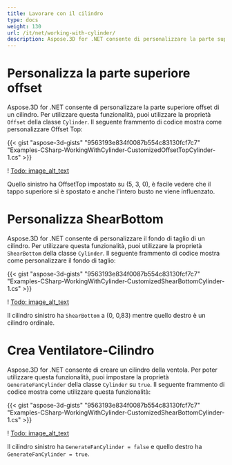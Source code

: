 ```yaml
---
title: Lavorare con il cilindro
type: docs
weight: 130
url: /it/net/working-with-cylinder/
description: Aspose.3D for .NET consente di personalizzare la parte superiore offset di un cilindro. Per utilizzare questa funzionalità, è possibile utilizzare la proprietà Offset della classe Cilindro.
---
```

#  **Personalizza la parte superiore offset**
Aspose.3D for .NET consente di personalizzare la parte superiore offset di un cilindro. Per utilizzare questa funzionalità, puoi utilizzare la proprietà `Offset` della classe `Cylinder`. Il seguente frammento di codice mostra come personalizzare Offset Top:



{{< gist "aspose-3d-gists" "9563193e834f0087b554c83130fcf7c7" "Examples-CSharp-WorkingWithCylinder-CustomizedOffsetTopCylinder-1.cs" >}}

! [Todo: image_alt_text](working-with-cylinder_1.png)

Quello sinistro ha OffsetTop impostato su (5, 3, 0), è facile vedere che il tappo superiore si è spostato e anche l'intero busto ne viene influenzato.
#  **Personalizza ShearBottom**
Aspose.3D for .NET consente di personalizzare il fondo di taglio di un cilindro. Per utilizzare questa funzionalità, puoi utilizzare la proprietà `ShearBottom` della classe `Cylinder`. Il seguente frammento di codice mostra come personalizzare il fondo di taglio:



{{< gist "aspose-3d-gists" "9563193e834f0087b554c83130fcf7c7" "Examples-CSharp-WorkingWithCylinder-CustomizedShearBottomCylinder-1.cs" >}}

! [Todo: image_alt_text](working-with-cylinder_2.png)

Il cilindro sinistro ha `ShearBottom` a (0, 0,83) mentre quello destro è un cilindro ordinale.
#  **Crea Ventilatore-Cilindro**
Aspose.3D for .NET consente di creare un cilindro della ventola. Per poter utilizzare questa funzionalità, puoi impostare la proprietà `GenerateFanCylinder` della classe `Cylinder` su `true`. Il seguente frammento di codice mostra come utilizzare questa funzionalità:



{{< gist "aspose-3d-gists" "9563193e834f0087b554c83130fcf7c7" "Examples-CSharp-WorkingWithCylinder-CustomizedShearBottomCylinder-1.cs" >}}

! [Todo: image_alt_text](working-with-cylinder_3.png)

Il cilindro sinistro ha `GenerateFanCylinder = false` e quello destro ha `GenerateFanCylinder = true`.
